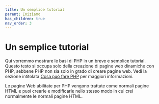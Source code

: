 ```yaml
---
title: Un semplice tutorial
parent: Iniziamo
has_children: true
nav_order: 3
---
```


# Un semplice tutorial
Qui vorremmo mostrare le basi di PHP in un breve e semplice tutorial. Questo testo si occupa solo della creazione di pagine web dinamiche con PHP, sebbene PHP non sia solo in grado di creare pagine web. Vedi la sezione intitolata [Cosa può fare PHP](./Iniz-WhatCanDo.html) per maggiori informazioni.

Le pagine Web abilitate per PHP vengono trattate come normali pagine HTML e puoi crearle e modificarle nello stesso modo in cui crei normalmente le normali pagine HTML.